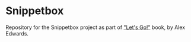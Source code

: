 # Snippetbox
Repository for the Snippetbox project as part of ["Let's Go!"](https://lets-go.alexedwards.net) book, by Alex Edwards.
